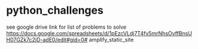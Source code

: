 # python_challenges
see google drive link for list of problems to solve
https://docs.google.com/spreadsheets/d/1pEzcVLdj7T4fv5mrNhsOvffBnsUH07GZk7c2jD-adE0/edit#gid=0# amplify_static_site
